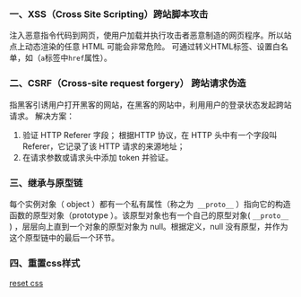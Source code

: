 ### 一、XSS（Cross Site Scripting）跨站脚本攻击
注入恶意指令代码到网页，使用户加载并执行攻击者恶意制造的网页程序。所以站点上动态渲染的任意 HTML 可能会非常危险。
可通过转义HTML标签、设置白名单，如（`a`标签中`href`属性）。

### 二、CSRF（Cross-site request forgery） 跨站请求伪造
指黑客引诱用户打开黑客的网站，在黑客的网站中，利用用户的登录状态发起跨站请求。
解决方案：
1. 验证 HTTP Referer 字段； 根据HTTP 协议，在 HTTP 头中有一个字段叫 Referer，它记录了该 HTTP 请求的来源地址；
2. 在请求参数或请求头中添加 token 并验证。

### 三、继承与原型链
每个实例对象（ object ）都有一个私有属性（称之为` __proto__` ）指向它的构造函数的原型对象（prototype ）。该原型对象也有一个自己的原型对象( `__proto__` ) ，层层向上直到一个对象的原型对象为 null。根据定义，null 没有原型，并作为这个原型链中的最后一个环节。

### 四、重置css样式 
[reset css](https://meyerweb.com/eric/tools/css/reset/)









